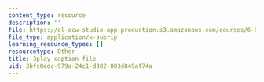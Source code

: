 ```yaml
---
content_type: resource
description: ''
file: https://ol-ocw-studio-app-production.s3.amazonaws.com/courses/6-0001-introduction-to-computer-science-and-programming-in-python-fall-2016/3bfc0edc979a24c1d382803d849af74a_nykOeWgQcHM.srt
file_type: application/x-subrip
learning_resource_types: []
resourcetype: Other
title: 3play caption file
uid: 3bfc0edc-979a-24c1-d382-803d849af74a
---
```

